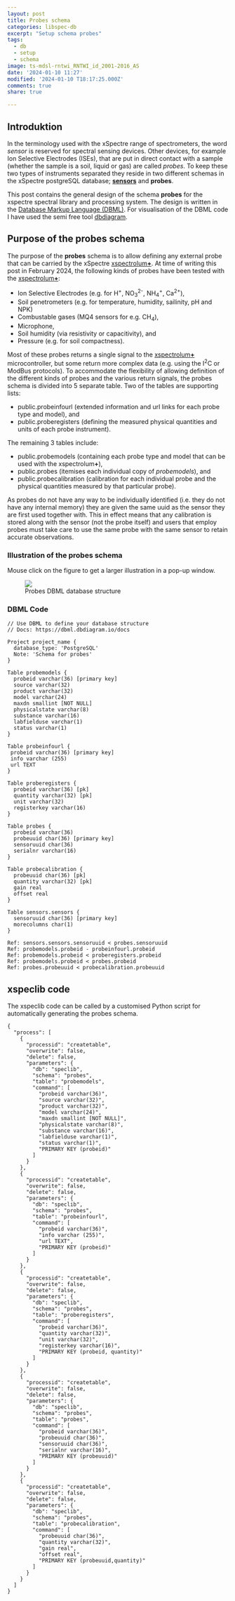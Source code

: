 ```yaml
---
layout: post
title: Probes schema
categories: libspec-db
excerpt: "Setup schema probes"
tags:
  - db
  - setup
  - schema
image: ts-mdsl-rntwi_RNTWI_id_2001-2016_AS
date: '2024-01-10 11:27'
modified: '2024-01-10 T18:17:25.000Z'
comments: true
share: true

---
```


## Introduktion

In the terminology used with the xSpectre range of spectrometers, the word _sensor_ is reserved for spectral sensing devices. Other devices, for example Ion Selective Electrodes (ISEs), that are put in direct contact with a sample (whether the sample is a soil, liquid or gas) are called _probes_. To keep these two types of instruments separated they reside in two different schemas in the xSpectre postgreSQL database; [**sensors**](../speclib_sensor-db) and **probes**.

This post contains the general design of the schema **probes** for the xspectre spectral library and processing system. The design is written in the [Database Markup Language (DBML)](https://dbml.dbdiagram.io/home/). For visualisation of the DBML code I have used the semi free tool [dbdiagram](https://dbdiagram.io/?utm_source=dbml).

## Purpose of the probes schema

The purpose of the **probes** schema is to allow defining any external probe that can be carried by the xSpectre [xspectrolum<b>+</b>](https://www.environimagine.com/spectrometerv080.html). At time of writing this post in February 2024, the following kinds of probes have been tested with the  [xspectrolum<b>+</b>](https://www.environimagine.com/spectrometerv080.html):

- Ion Selective Electrodes (e.g. for H<sup>+</sup>, NO<sub>3</sub><sup>2-</sup>, NH<sub>4</sub><sup>+</sup>, Ca<sup>2+</sup>),
- Soil penetrometers (e.g. for temperature, humidity, sailinity, pH and NPK)
- Combustable gases (MQ4 sensors for e.g. CH<sub>4</sub>),
- Microphone,
- Soil humidity (via resistivity or capacitivity), and
- Pressure (e.g. for soil compactness).

Most of these probes returns a single signal to the [xspectrolum<b>+</b>](https://www.environimagine.com/spectrometerv080.html) microcontroller, but some return more complex data (e.g. using the I<sup>2</sup>C or ModBus protocols). To accommodate the flexibility of allowing definition of the different kinds of probes and the various return signals, the probes schema is divided into 5 separate table. Two of the tables are supporting lists:

- public.probeinfourl (extended information and url links for each probe type and model), and
- public.proberegisters (defining the measured physical quantities and units of each probe instrument).

The remaining 3 tables include:

- public.probemodels (containing each probe type and model that can be used with the xspectrolum<b>+</b>),
- public.probes (itemises each individual copy of _probemodels_), and
- public.probecalibration (calibration for each individual probe and the physical quantities measured by that particular probe).

As probes do not have any way to be individually identified (i.e. they do not have any internal memory) they are given the same uuid as the sensor they are first used together with. This in effect means that any calibration is stored along with the sensor (not the probe itself) and users that employ probes must take care to use the same probe with the same sensor to retain accurate observations.

### Illustration of the probes schema

Mouse click on the figure to get a larger illustration in a pop-up window.

<figure>
<a href="../../images/DBML_schema-probes.png">
<img src="../../images/DBML_schema-probes.png"></a>
<figcaption>Probes DBML database structure</figcaption>
</figure>

### DBML Code

```
// Use DBML to define your database structure
// Docs: https://dbml.dbdiagram.io/docs

Project project_name {
  database_type: 'PostgreSQL'
  Note: 'Schema for probes'
}

Table probemodels {
  probeid varchar(36) [primary key]
  source varchar(32)
  product varchar(32)
  model varchar(24)
  maxdn smallint [NOT NULL]
  physicalstate varchar(8)
  substance varchar(16)
  labfielduse varchar(1)
  status varchar(1)
}

Table probeinfourl {
 probeid varchar(36) [primary key]
 info varchar (255)
 url TEXT
}

Table proberegisters {
  probeid varchar(36) [pk]
  quantity varchar(32) [pk]
  unit varchar(32)
  registerkey varchar(16)
}

Table probes {
  probeid varchar(36)
  probeuuid char(36) [primary key]
  sensoruuid char(36)
  serialnr varchar(16)
}

Table probecalibration {
  probeuuid char(36) [pk]
  quantity varchar(32) [pk]
  gain real
  offset real
}

Table sensors.sensors {
  sensoruuid char(36) [primary key]
  morecolumns char(1)
}

Ref: sensors.sensors.sensoruuid < probes.sensoruuid
Ref: probemodels.probeid - probeinfourl.probeid
Ref: probemodels.probeid < proberegisters.probeid
Ref: probemodels.probeid < probes.probeid
Ref: probes.probeuuid < probecalibration.probeuuid
```

## xspeclib code

The xspeclib code can be called by a customised Python script for automatically generating the probes schema.

```
{
  "process": [
    {
      "processid": "createtable",
      "overwrite": false,
      "delete": false,
      "parameters": {
        "db": "speclib",
        "schema": "probes",
        "table": "probemodels",
        "command": [
          "probeid varchar(36)",
          "source varchar(32)",
          "product varchar(32)",
          "model varchar(24)",
          "maxdn smallint [NOT NULL]",
          "physicalstate varchar(8)",
          "substance varchar(16)",
          "labfielduse varchar(1)",
          "status varchar(1)",
          "PRIMARY KEY (probeid)"
        ]
      }
    },
    {
      "processid": "createtable",
      "overwrite": false,
      "delete": false,
      "parameters": {
        "db": "speclib",
        "schema": "probes",
        "table": "probeinfourl",
        "command": [
          "probeid varchar(36)",
          "info varchar (255)",
          "url TEXT",
          "PRIMARY KEY (probeid)"
        ]
      }
    },
    {
      "processid": "createtable",
      "overwrite": false,
      "delete": false,
      "parameters": {
        "db": "speclib",
        "schema": "probes",
        "table": "proberegisters",
        "command": [
          "probeid varchar(36)",
          "quantity varchar(32)",
          "unit varchar(32)",
          "registerkey varchar(16)",
          "PRIMARY KEY (probeid, quantity)"
        ]
      }
    },
    {
      "processid": "createtable",
      "overwrite": false,
      "delete": false,
      "parameters": {
        "db": "speclib",
        "schema": "probes",
        "table": "probes",
        "command": [
          "probeid varchar(36)",
          "probeuuid char(36)",
          "sensoruuid char(36)",
          "serialnr varchar(16)",
          "PRIMARY KEY (probeuuid)"
        ]
      }
    },
    {
      "processid": "createtable",
      "overwrite": false,
      "delete": false,
      "parameters": {
        "db": "speclib",
        "schema": "probes",
        "table": "probecalibration",
        "command": [
          "probeuuid char(36)",
          "quantity varchar(32)",
          "gain real",
          "offset real",
          "PRIMARY KEY (probeuuid,quantity)"
        ]
      }
    }
  ]
}
```
